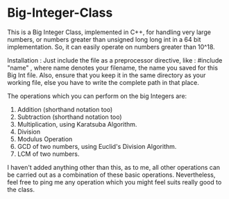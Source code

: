 # Big-Integer-Class

This is a Big Integer Class, implemented in C++, for handling very large numbers, or numbers greater than unsigned long long int
in a 64 bit implementation. So, it can easily operate on numbers greater than 10^18.

Installation :  Just include the file as a preprocessor directive, like :
                #include "name"    , where name denotes your filename, the name you saved for this Big Int file.
                Also, ensure that you keep it in the same directory as your working file, else you have to write the complete path in that <name> place.

The operations which you can perform on the big Integers are:
1. Addition (shorthand notation too)
2. Subtraction (shorthand notation too)
3. Multiplication, using Karatsuba Algorithm.
4. Division
5. Modulus Operation
6. GCD of two numbers, using Euclid's Division Algorithm.
7. LCM of two numbers.

I haven't added anything other than this, as to me, all other operations can be carried out as a combination of these basic operations.
Nevertheless, feel free to ping me any operation which you might feel suits really good to the class.



